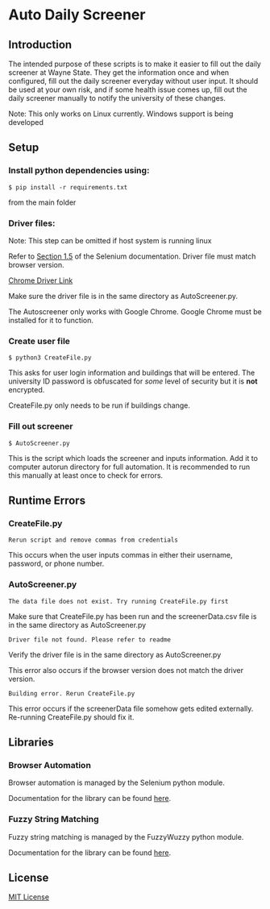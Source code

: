 Auto Daily Screener
===================

Introduction
------------

The intended purpose of these scripts is to make it easier to fill out the daily
screener at Wayne State. They get the information once and when configured, fill
out the daily screener everyday without user input. It should be used at your
own risk, and if some health issue comes up, fill out the daily screener manually
to notify the university of these changes.

Note: This only works on Linux currently. Windows support is being developed

## Setup

### Install python dependencies using:
    $ pip install -r requirements.txt

from the main folder

### Driver files:

Note: This step can be omitted if host system is running linux

Refer to [Section 1.5](https://selenium-python.readthedocs.io/installation.html#drivers)
of the Selenium documentation. Driver file must match browser version.

[Chrome Driver Link](https://sites.google.com/chromium.org/driver/downloads)

Make sure the driver file is in the same directory as AutoScreener.py.

The Autoscreener only works with Google Chrome. Google Chrome must be installed
for it to function.

### Create user file

    $ python3 CreateFile.py

This asks for user login information and buildings that
will be entered. The university ID password is obfuscated for *some* level of security but it is
**not** encrypted.

CreateFile.py only needs to be run if buildings change.

### Fill out screener

    $ AutoScreener.py

This is the script which loads the screener and inputs information. Add it to
computer autorun directory for full automation. It is recommended to run this
manually at least once to check for errors.

## Runtime Errors

### CreateFile.py

```
Rerun script and remove commas from credentials
```

This occurs when the user inputs commas in either their username, password, or
phone number.

### AutoScreener.py

```
The data file does not exist. Try running CreateFile.py first
```
Make sure that CreateFile.py has been run and the screenerData.csv file is in the
same directory as AutoScreener.py

```
Driver file not found. Please refer to readme
```
Verify the driver file is in the same directory as AutoScreener.py

This error also occurs if the browser version does not match the driver version.

```
Building error. Rerun CreateFile.py
```

This error occurs if the screenerData file somehow gets edited externally.
Re-running CreateFile.py should fix it.

## Libraries

### Browser Automation

Browser automation is managed by the Selenium python module.

Documentation for the library can be found [here](https://pypi.org/project/selenium/).

### Fuzzy String Matching

Fuzzy string matching is managed by the FuzzyWuzzy python module.

Documentation for the library can be found [here](https://pypi.org/project/fuzzywuzzy/).

## License

[MIT License](https://opensource.org/licenses/mit-license.html)
